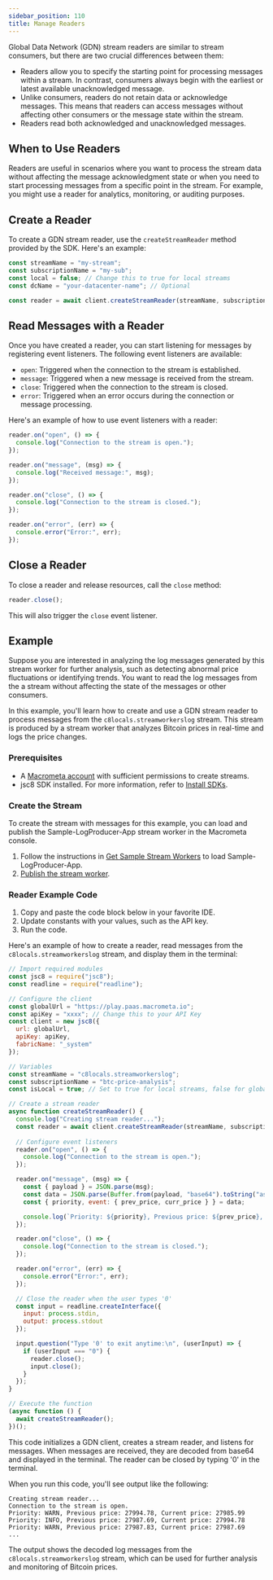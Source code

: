 ```yaml
---
sidebar_position: 110
title: Manage Readers
---
```


Global Data Network (GDN) stream readers are similar to stream consumers, but there are two crucial differences between them:

- Readers allow you to specify the starting point for processing messages within a stream. In contrast, consumers always begin with the earliest or latest available unacknowledged message.
- Unlike consumers, readers do not retain data or acknowledge messages. This means that readers can access messages without affecting other consumers or the message state within the stream.
- Readers read both acknowledged and unacknowledged messages.

## When to Use Readers

Readers are useful in scenarios where you want to process the stream data without affecting the message acknowledgment state or when you need to start processing messages from a specific point in the stream. For example, you might use a reader for analytics, monitoring, or auditing purposes.

## Create a Reader

To create a GDN stream reader, use the `createStreamReader` method provided by the SDK. Here's an example:

```javascript
const streamName = "my-stream";
const subscriptionName = "my-sub";
const local = false; // Change this to true for local streams
const dcName = "your-datacenter-name"; // Optional

const reader = await client.createStreamReader(streamName, subscriptionName, local, dcName);
```

## Read Messages with a Reader

Once you have created a reader, you can start listening for messages by registering event listeners. The following event listeners are available:

- `open`: Triggered when the connection to the stream is established.
- `message`: Triggered when a new message is received from the stream.
- `close`: Triggered when the connection to the stream is closed.
- `error`: Triggered when an error occurs during the connection or message processing.

Here's an example of how to use event listeners with a reader:

```javascript
reader.on("open", () => {
  console.log("Connection to the stream is open.");
});

reader.on("message", (msg) => {
  console.log("Received message:", msg);
});

reader.on("close", () => {
  console.log("Connection to the stream is closed.");
});

reader.on("error", (err) => {
  console.error("Error:", err);
});
```

## Close a Reader

To close a reader and release resources, call the `close` method:

```javascript
reader.close();
```

This will also trigger the `close` event listener.

## Example

Suppose you are interested in analyzing the log messages generated by this stream worker for further analysis, such as detecting abnormal price fluctuations or identifying trends. You want to read the log messages from the a stream without affecting the state of the messages or other consumers.

In this example, you'll learn how to create and use a GDN stream reader to process messages from the `c8locals.streamworkerslog` stream. This stream is produced by a stream worker that analyzes Bitcoin prices in real-time and logs the price changes.

### Prerequisites

- A [Macrometa account](https://auth-play.macrometa.io/) with sufficient permissions to create streams.
- jsc8 SDK installed. For more information, refer to [Install SDKs](../../sdks/install-sdks.md).

### Create the Stream

To create the stream with messages for this example, you can load and publish the Sample-LogProducer-App stream worker in the Macrometa console.

1. Follow the instructions in [Get Sample Stream Workers](../../cep/stream-worker-tasks/get-sample-stream-workers) to load Sample-LogProducer-App.
2. [Publish the stream worker](../../cep/stream-worker-tasks/publish-unpublish-stream-workers.md).

### Reader Example Code

1. Copy and paste the code block below in your favorite IDE.
1. Update constants with your values, such as the API key.
1. Run the code.

Here's an example of how to create a reader, read messages from the `c8locals.streamworkerslog` stream, and display them in the terminal:

```javascript
// Import required modules
const jsc8 = require("jsc8");
const readline = require("readline");

// Configure the client
const globalUrl = "https://play.paas.macrometa.io";
const apiKey = "xxxx"; // Change this to your API Key
const client = new jsc8({
  url: globalUrl,
  apiKey: apiKey,
  fabricName: "_system"
});

// Variables
const streamName = "c8locals.streamworkerslog";
const subscriptionName = "btc-price-analysis";
const isLocal = true; // Set to true for local streams, false for global streams

// Create a stream reader
async function createStreamReader() {
  console.log("Creating stream reader...");
  const reader = await client.createStreamReader(streamName, subscriptionName, isLocal);
  
  // Configure event listeners
  reader.on("open", () => {
    console.log("Connection to the stream is open.");
  });

  reader.on("message", (msg) => {
    const { payload } = JSON.parse(msg);
    const data = JSON.parse(Buffer.from(payload, "base64").toString("ascii"));
    const { priority, event: { prev_price, curr_price } } = data;

    console.log(`Priority: ${priority}, Previous price: ${prev_price}, Current price: ${curr_price}`);
  });

  reader.on("close", () => {
    console.log("Connection to the stream is closed.");
  });

  reader.on("error", (err) => {
    console.error("Error:", err);
  });

  // Close the reader when the user types '0'
  const input = readline.createInterface({
    input: process.stdin,
    output: process.stdout
  });

  input.question("Type '0' to exit anytime:\n", (userInput) => {
    if (userInput === "0") {
      reader.close();
      input.close();
    }
  });
}

// Execute the function
(async function () {
  await createStreamReader();
})();
```

This code initializes a GDN client, creates a stream reader, and listens for messages. When messages are received, they are decoded from base64 and displayed in the terminal. The reader can be closed by typing '0' in the terminal.

When you run this code, you'll see output like the following:

```
Creating stream reader...
Connection to the stream is open.
Priority: WARN, Previous price: 27994.78, Current price: 27985.99
Priority: INFO, Previous price: 27987.69, Current price: 27994.78
Priority: WARN, Previous price: 27987.83, Current price: 27987.69
...
```

The output shows the decoded log messages from the `c8locals.streamworkerslog` stream, which can be used for further analysis and monitoring of Bitcoin prices.
